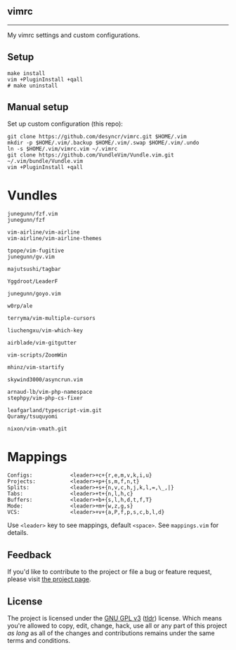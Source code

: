 ## vimrc
---

My vimrc settings and custom configurations.

## Setup

    make install
    vim +PluginInstall +qall
    # make uninstall

## Manual setup

Set up custom configuration (this repo):

    git clone https://github.com/desyncr/vimrc.git $HOME/.vim
    mkdir -p $HOME/.vim/.backup $HOME/.vim/.swap $HOME/.vim/.undo
    ln -s $HOME/.vim/vimrc.vim ~/.vimrc
    git clone https://github.com/VundleVim/Vundle.vim.git ~/.vim/bundle/Vundle.vim
    vim +PluginInstall +qall

# Vundles

    junegunn/fzf.vim
    junegunn/fzf

    vim-airline/vim-airline
    vim-airline/vim-airline-themes

    tpope/vim-fugitive
    junegunn/gv.vim

    majutsushi/tagbar

    Yggdroot/LeaderF

    junegunn/goyo.vim

    w0rp/ale

    terryma/vim-multiple-cursors

    liuchengxu/vim-which-key

    airblade/vim-gitgutter

    vim-scripts/ZoomWin

    mhinz/vim-startify

    skywind3000/asyncrun.vim

    arnaud-lb/vim-php-namespace
    stephpy/vim-php-cs-fixer

    leafgarland/typescript-vim.git
    Quramy/tsuquyomi

    nixon/vim-vmath.git

# Mappings

    Configs:            <leader>+c+{r,e,m,v,k,i,u}
    Projects:           <leader>+p+{s,m,f,n,t}
    Splits:             <leader>+s+{n,v,c,h,j,k,l,=,\_,|}
    Tabs:               <leader>+t+{n,l,h,c}
    Buffers:            <leader>+b+{s,l,h,d,t,f,T}
    Mode:               <leader>+m+{w,z,g,s}
    VCS:                <leader>+v+{a,P,f,p,s,c,b,l,d}

Use `<leader>` key to see mappings, default `<space>`. See `mappings.vim` for details.

## Feedback

If you'd like to contribute to the project or file a bug or feature request, please visit [the project page][1].

## License

The project is licensed under the [GNU GPL v3][2] ([tldr][3]) license. Which means you're allowed to copy, edit, change, hack, use all or any part of this project *as long* as all of the changes and contributions remains under the same terms and conditions.

  [1]: https://github.com/desyncr/vimrc/
  [2]: http://www.gnu.org/licenses/gpl.html
  [3]: http://www.tldrlegal.com/license/gnu-general-public-license-v3-(gpl-3)
